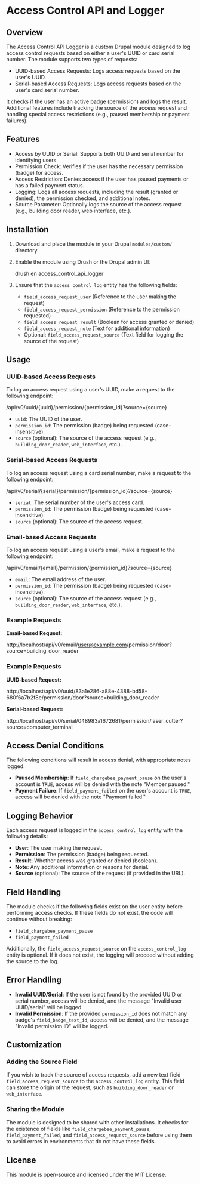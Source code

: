 # Access Control API and Logger

## Overview
The Access Control API Logger is a custom Drupal module designed to log access control requests based on either a user's UUID or card serial number. The module supports two types of requests:

- UUID-based Access Requests: Logs access requests based on the user's UUID.
- Serial-based Access Requests: Logs access requests based on the user's card serial number.

It checks if the user has an active badge (permission) and logs the result. Additional features include tracking the source of the access request and handling special access restrictions (e.g., paused membership or payment failures).

## Features
- Access by UUID or Serial: Supports both UUID and serial number for identifying users.
- Permission Check: Verifies if the user has the necessary permission (badge) for access.
- Access Restriction: Denies access if the user has paused payments or has a failed payment status.
- Logging: Logs all access requests, including the result (granted or denied), the permission checked, and additional notes.
- Source Parameter: Optionally logs the source of the access request (e.g., building door reader, web interface, etc.).

## Installation
1. Download and place the module in your Drupal `modules/custom/` directory.
2. Enable the module using Drush or the Drupal admin UI:

   drush en access_control_api_logger

3. Ensure that the `access_control_log` entity has the following fields:
   - `field_access_request_user` (Reference to the user making the request)
   - `field_access_request_permission` (Reference to the permission requested)
   - `field_access_request_result` (Boolean for access granted or denied)
   - `field_access_request_note` (Text for additional information)
   - Optional: `field_access_request_source` (Text field for logging the source of the request)

## Usage

### UUID-based Access Requests
To log an access request using a user's UUID, make a request to the following endpoint:

   /api/v0/uuid/{uuid}/permission/{permission_id}?source={source}

- `uuid`: The UUID of the user.
- `permission_id`: The permission (badge) being requested (case-insensitive).
- `source` (optional): The source of the access request (e.g., `building_door_reader`, `web_interface`, etc.).

### Serial-based Access Requests
To log an access request using a card serial number, make a request to the following endpoint:

   /api/v0/serial/{serial}/permission/{permission_id}?source={source}

- `serial`: The serial number of the user's access card.
- `permission_id`: The permission (badge) being requested (case-insensitive).
- `source` (optional): The source of the access request.

### Email-based Access Requests
To log an access request using a user's email, make a request to the following endpoint:

   /api/v0/email/{email}/permission/{permission_id}?source={source}

- `email`: The email address of the user.
- `permission_id`: The permission (badge) being requested (case-insensitive).
- `source` (optional): The source of the access request (e.g., `building_door_reader`, `web_interface`, etc.).

### Example Requests

**Email-based Request:**

   http://localhost/api/v0/email/user@example.com/permission/door?source=building_door_reader

### Example Requests

**UUID-based Request:**

   http://localhost/api/v0/uuid/83a1e286-a88e-4388-bd58-680f6a7b2f8e/permission/door?source=building_door_reader

**Serial-based Request:**

   http://localhost/api/v0/serial/048983a1672681/permission/laser_cutter?source=computer_terminal

## Access Denial Conditions
The following conditions will result in access denial, with appropriate notes logged:

- **Paused Membership**: If `field_chargebee_payment_pause` on the user's account is `TRUE`, access will be denied with the note "Member paused."
- **Payment Failure**: If `field_payment_failed` on the user's account is `TRUE`, access will be denied with the note "Payment failed."

## Logging Behavior
Each access request is logged in the `access_control_log` entity with the following details:

- **User**: The user making the request.
- **Permission**: The permission (badge) being requested.
- **Result**: Whether access was granted or denied (boolean).
- **Note**: Any additional information or reasons for denial.
- **Source** (optional): The source of the request (if provided in the URL).

## Field Handling
The module checks if the following fields exist on the user entity before performing access checks. If these fields do not exist, the code will continue without breaking:

- `field_chargebee_payment_pause`
- `field_payment_failed`

Additionally, the `field_access_request_source` on the `access_control_log` entity is optional. If it does not exist, the logging will proceed without adding the source to the log.

## Error Handling
- **Invalid UUID/Serial**: If the user is not found by the provided UUID or serial number, access will be denied, and the message "Invalid user UUID/serial" will be logged.
- **Invalid Permission**: If the provided `permission_id` does not match any badge's `field_badge_text_id`, access will be denied, and the message "Invalid permission ID" will be logged.

## Customization

### Adding the Source Field
If you wish to track the source of access requests, add a new text field `field_access_request_source` to the `access_control_log` entity. This field can store the origin of the request, such as `building_door_reader` or `web_interface`.

### Sharing the Module
The module is designed to be shared with other installations. It checks for the existence of fields like `field_chargebee_payment_pause`, `field_payment_failed`, and `field_access_request_source` before using them to avoid errors in environments that do not have these fields.

## License
This module is open-source and licensed under the MIT License.
